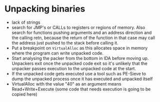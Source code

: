 # Unpacking binaries

* lack of strings
* search for JMP's or CALLs to registers or regions of memory. Also search for functions pushing arguments and an address direction and the calling retn, because the return of the function in that case may call the address just pushed to the stack before calling it.
* Put a breakpoint on `VirtualAlloc` as this allocates space in memory where the program can write unpacked code.
* Start analysing the packer from the bottom in IDA before moving up. Unpackers exit once the unpacked code exit so it's unlikely that the unpacker passes execution to the unpacked code at the start.
* If the unpacked code gets executed use a tool such as PE-Sieve to dump the unpacked process once it has executed and unpacked itself
* VirtualAlloc with the value "40" as an argument means Read+Write+Execute \(some code that needs execution is going to be copied here\)

